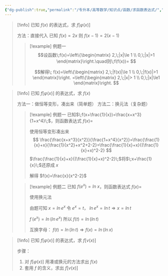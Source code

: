 ```yaml
---
{"dg-publish":true,"permalink":"/专升本/高等数学/知识点/函数/求函数表达式/","noteIcon":""}
---
```


>[!info] 已知 $f(x)$ 的表达式，求 $f[φ(x)]$
>
> 方法：直接代入
> 已知 $f(x) = 2x$ 则 $f(x - 1) = 2(x - 1)$
> 
>>[!example] 例题一
>>$$设函数\;f(x)=\left\{\begin{matrix}
2,\;|x|\le 1 \\
0,\;|x|>1
\end{matrix}\right.\quad则\;f(f(x))=
>>$$
>>
>> $$解得\;
f(x)=\left\{\begin{matrix}
2,\;|f(x)|\le 1 \\
0,\;|f(x)|>1
\end{matrix}\right.
=\left\{\begin{matrix}
2,\;|x|> 1 \\
0,\;|x|\le1
\end{matrix}\right.
>>$$
>>

>[!info] 已知 $f[φ(x)]$  的表达式，求 $f(x)$
> 
> 方法一：做恒等变形，凑出来（简单题）
> 方法二：换元法（复杂题）
> 
>>[!example] 例题一
>>已知$\;f(x+\frac{1}{x})=\frac{x+x^3}{1+x^4}\;$，则函数表达式 $f(x)=$ 
>>
>>使用恒等变形凑出来
>>$$
\frac{\frac{x+x^3}{x^2}}{\frac{1+x^4}{x^2}}=\frac{\frac{1}{x}+x}{\frac{1}{x^2}+x^2+2-2}=\frac{\frac{1}{x}+x}{(\frac{1}{x}+x)^2-2} 
>>$$
>>$\frac{\frac{1}{x}+x}{(\frac{1}{x}+x)^2-2}\;$将$\;x+\frac{1}{x}\;$还原成$\;x$
>>
>>解得 $f(x)=\frac{x}{x^2-2}$
>
>
>>[!example] 例题二
>>已知 $f(e^x)=ln\;x$，则函数表达式 $f(x)=$
>>
>>使用换元法
>>
>>由题可知$\;x=ln\,e^x\;$令$\;e^x=t，\; ln\,e^x=ln\,t\Rightarrow x=ln\,t$
>>
>>$f\,(e^x)=ln\,(ln\,e^x)\;$所以$\;f(t)=ln\,(ln\,t)$
>>
>>互换字母：$\;f(t)=ln\,(ln\,t)\Rightarrow f(x)=ln\,(ln\,x)$

>[!info] 已知 $f[φ(x)]$  的表达式，求 $f[v(x)]$
> 
> 步骤：
> 1. 对 $f[φ(x)]$ 用凑或换元的方法求出 $f(x)$
> 2. 套用 $f$ 的含义，求出 $f[v(x)]$